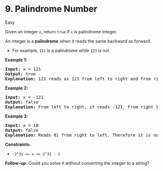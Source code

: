 # 9. Palindrome Number

Easy

Given an integer ```x```, return ```true``` if ```x``` is palindrome integer.

An integer is a **palindrome** when it reads the same backward as forward.

- For example, ```121``` is a palindrome while ```123``` is not.

**Example 1:**

<pre>
<strong>Input:</strong> x = 121
<strong>Output:</strong> true
<strong>Explanation:</strong> 121 reads as 121 from left to right and from right to left.
</pre>

**Example 2:**

<pre>
<strong>Input:</strong> x = -121
<strong>Output:</strong> false
<strong>Explanation:</strong> From left to right, it reads -121. From right to left, it becomes 121-. Therefore it is not a palindrome.
</pre>

**Example 3:**

<pre>
<strong>Input:</strong> x = 10
<strong>Output:</strong> false
<strong>Explanation:</strong> Reads 01 from right to left. Therefore it is not a palindrome.
</pre>

**Constraints:**

- ```-2^31 <= x <= 2^31 - 1```

**Follow-up:** Could you solve it without converting the integer to a string?